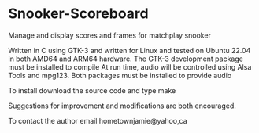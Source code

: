 # Snooker-Scoreboard
Manage and display scores and frames for matchplay snooker

Written in C using GTK-3 and written for Linux and tested on Ubuntu 22.04 in both AMD64 and ARM64 hardware.
The GTK-3 development package must be installed to compile
At run time, audio will be controlled using Alsa Tools and mpg123.  Both packages must be installed to provide audio

To install download the source code and type make

Suggestions for improvement and modifications are both encouraged.

To contact the author email hometownjamie@yahoo,ca

